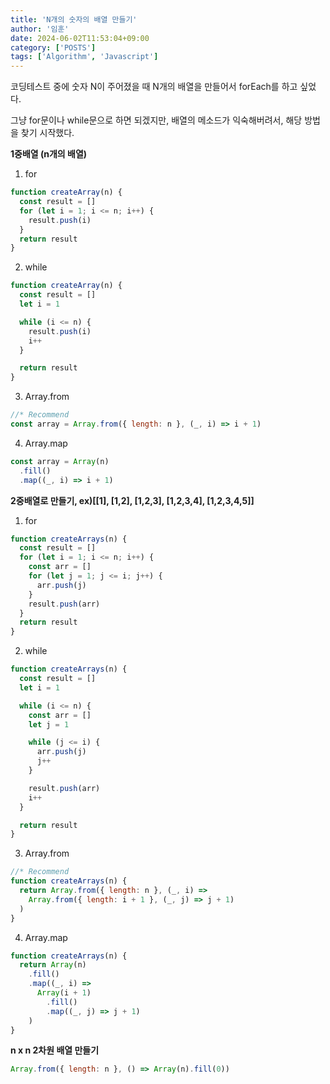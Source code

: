 ```yaml
---
title: 'N개의 숫자의 배열 만들기'
author: '임훈'
date: 2024-06-02T11:53:04+09:00
category: ['POSTS']
tags: ['Algorithm', 'Javascript']
---
```

코딩테스트 중에 숫자 N이 주어졌을 때 N개의 배열을 만들어서 forEach를 하고 싶었다.

그냥 for문이나 while문으로 하면 되겠지만, 배열의 메소드가 익숙해버려서, 해당 방법을 찾기 시작했다.

**1중배열 (n개의 배열)**

1. for

```js
function createArray(n) {
  const result = []
  for (let i = 1; i <= n; i++) {
    result.push(i)
  }
  return result
}
```

2. while

```js
function createArray(n) {
  const result = []
  let i = 1

  while (i <= n) {
    result.push(i)
    i++
  }

  return result
}
```

3. Array.from

```js
//* Recommend
const array = Array.from({ length: n }, (_, i) => i + 1)
```

4. Array.map

```js
const array = Array(n)
  .fill()
  .map((_, i) => i + 1)
```

**2중배열로 만들기, ex)[[1], [1,2], [1,2,3], [1,2,3,4], [1,2,3,4,5]]**

1. for

```js
function createArrays(n) {
  const result = []
  for (let i = 1; i <= n; i++) {
    const arr = []
    for (let j = 1; j <= i; j++) {
      arr.push(j)
    }
    result.push(arr)
  }
  return result
}
```

2. while

```js
function createArrays(n) {
  const result = []
  let i = 1

  while (i <= n) {
    const arr = []
    let j = 1

    while (j <= i) {
      arr.push(j)
      j++
    }

    result.push(arr)
    i++
  }

  return result
}
```

3. Array.from

```js
//* Recommend
function createArrays(n) {
  return Array.from({ length: n }, (_, i) =>
    Array.from({ length: i + 1 }, (_, j) => j + 1)
  )
}
```

4. Array.map

```js
function createArrays(n) {
  return Array(n)
    .fill()
    .map((_, i) =>
      Array(i + 1)
        .fill()
        .map((_, j) => j + 1)
    )
}
```

**n x n 2차원 배열 만들기**

```js
Array.from({ length: n }, () => Array(n).fill(0))
```
